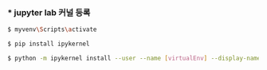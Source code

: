 ### * jupyter lab 커널 등록

```bash
$ myvenv\Scripts\activate

$ pip install ipykernel

$ python -m ipykernel install --user --name [virtualEnv] --display-name "[displayKenrelName]"

```

